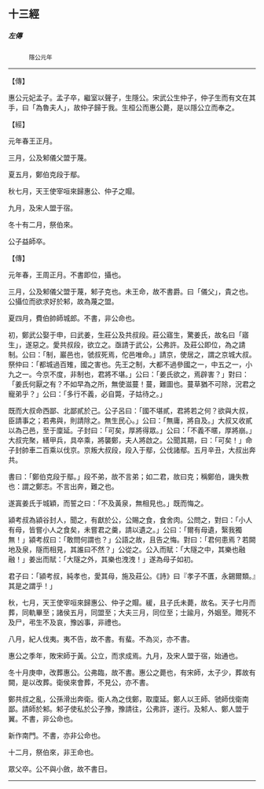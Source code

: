 

## 十三經

##### 左傳
　　　`隱公元年`

* * *

【傳】

惠公元妃孟子。孟子卒，繼室以聲子，生隱公。宋武公生仲子，仲子生而有文在其手，曰「為魯夫人」，故仲子歸于我。生桓公而惠公薨，是以隱公立而奉之。

【經】

元年春王正月。

三月，公及邾儀父盟于蔑。

夏五月，鄭伯克段于鄢。

秋七月，天王使宰咺來歸惠公、仲子之賵。

九月，及宋人盟于宿。

冬十有二月，祭伯來。

公子益師卒。

【傳】

元年春，王周正月。不書即位，攝也。

三月，公及邾儀父盟于蔑，邾子克也。未王命，故不書爵。曰「儀父」，貴之也。公攝位而欲求好於邾，故為蔑之盟。

夏四月，費伯帥師城郎。不書，非公命也。

初，鄭武公娶于申，曰武姜，生莊公及共叔段。莊公寤生，驚姜氏，故名曰「寤生」，遂惡之。愛共叔段，欲立之。亟請于武公，公弗許。及莊公即位，為之請制。公曰：「制，巖邑也，虢叔死焉，佗邑唯命。」請京，使居之，謂之京城大叔。祭仲曰：「都城過百雉，國之害也。先王之制，大都不過參國之一，中五之一，小九之一。今京不度，非制也，君將不堪。」公曰：「姜氏欲之，焉辟害？」對曰：「姜氏何厭之有？不如早為之所，無使滋蔓！蔓，難圖也。蔓草猶不可除，況君之寵弟乎？」公曰：「多行不義，必自斃，子姑待之。」

既而大叔命西鄙、北鄙貳於己。公子呂曰：「國不堪貳，君將若之何？欲與大叔，臣請事之；若弗與，則請除之。無生民心。」公曰：「無庸，將自及。」大叔又收貳以為己邑，至于廩延。子封曰：「可矣，厚將得眾。」公曰：「不義不暱，厚將崩。」大叔完聚，繕甲兵，具卒乘，將襲鄭，夫人將啟之。公聞其期，曰：「可矣！」命子封帥車二百乘以伐京。京叛大叔段，段入于鄢，公伐諸鄢。五月辛丑，大叔出奔共。

書曰：「鄭伯克段于鄢。」段不弟，故不言弟；如二君，故曰克；稱鄭伯，譏失教也：謂之鄭志。不言出奔，難之也。

遂寘姜氏于城穎，而誓之曰：「不及黃泉，無相見也。」既而悔之。

潁考叔為潁谷封人，聞之，有獻於公，公賜之食，食舍肉。公問之，對曰：「小人有母，皆嘗小人之食矣，未嘗君之羹，請以遺之。」公曰：「爾有母遺，繄我獨無！」潁考叔曰：「敢問何謂也？」公語之故，且告之悔。對曰：「君何患焉？若闕地及泉，隧而相見，其誰曰不然？」公從之。公入而賦：「大隧之中，其樂也融融！」姜出而賦：「大隧之外，其樂也洩洩！」遂為母子如初。

君子曰：「潁考叔，純孝也，愛其母，施及莊公。《詩》曰『孝子不匱，永錫爾類。』其是之謂乎！」

秋，七月，天王使宰咺來歸惠公、仲子之賵。緩，且子氏未薨，故名。天子七月而葬，同軌畢至；諸侯五月，同盟至；大夫三月，同位至；士踰月，外姻至。贈死不及尸，弔生不及哀，豫凶事，非禮也。

八月，紀人伐夷。夷不告，故不書。有蜚。不為災，亦不書。

惠公之季年，敗宋師于黃。公立，而求成焉。九月，及宋人盟于宿，始通也。

冬十月庚申，改葬惠公。公弗臨，故不書。惠公之薨也，有宋師，太子少，葬故有闕，是以改葬。衛侯來會葬，不見公，亦不書。

鄭共叔之亂，公孫滑出奔衛。衛人為之伐鄭，取廩延。鄭人以王師、虢師伐衛南鄙。請師於邾。邾子使私於公子豫，豫請往，公弗許，遂行。及邾人、鄭人盟于翼。不書，非公命也。

新作南門。不書，亦非公命也。

十二月，祭伯來，非王命也。

眾父卒。公不與小斂，故不書日。

* * *

